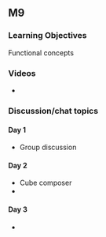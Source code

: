## M9

### Learning Objectives

Functional concepts

### Videos

- 

### Discussion/chat topics

#### Day 1

- Group discussion

#### Day 2

- Cube composer
- 

#### Day 3

* 